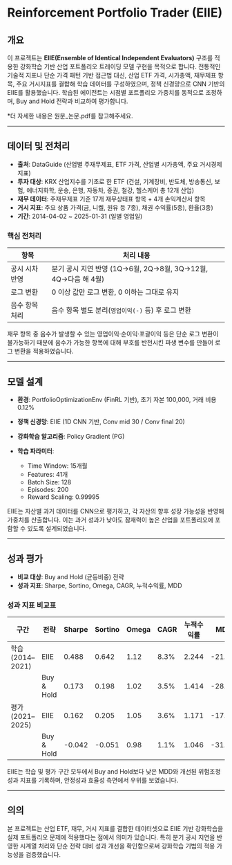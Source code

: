 # Reinforcement Portfolio Trader (EIIE)

## 개요

이 프로젝트는 **EIIE(Ensemble of Identical Independent Evaluators)** 구조를 적용한 강화학습 기반 산업 포트폴리오 트레이딩 모델 구현을 목적으로 합니다. 전통적인 기술적 지표나 단순 가격 패턴 기반 접근법 대신, 산업 ETF 가격, 시가총액, 재무제표 항목, 주요 거시지표를 결합해 학습 데이터를 구성하였으며, 정책 신경망으로 CNN 기반의 EIIE를 활용했습니다. 학습된 에이전트는 시점별 포트폴리오 가중치를 동적으로 조정하며, Buy and Hold 전략과 비교하여 평가합니다.

*더 자세한 내용은 원분_논문.pdf를 참고해주세요.

---

## 데이터 및 전처리

* **출처**: DataGuide (산업별 주재무제표, ETF 가격, 산업별 시가총액, 주요 거시경제 지표)
* **투자 대상**: KRX 산업지수를 기초로 한 ETF (건설, 기계장비, 반도체, 방송통신, 보험, 에너지화학, 운송, 은행, 자동차, 증권, 철강, 헬스케어 총 12개 산업)
* **재무 데이터**: 주재무제표 기준 17개 재무상태표 항목 + 4개 손익계산서 항목
* **거시 지표**: 주요 상품 가격(금, 니켈, 원유 등 7종), 채권 수익률(5종), 환율(3종)
* **기간**: 2014-04-02 ~ 2025-01-31 (일별 영업일)

### 핵심 전처리

| 항목       | 처리 내용                                          |
| -------- | ---------------------------------------------- |
| 공시 시차 반영 | 분기 공시 지연 반영 (1Q→6월, 2Q→8월, 3Q→12월, 4Q→다음 해 4월) |
| 로그 변환    | 0 이상 값만 로그 변환, 0 이하는 그대로 유지                    |
| 음수 항목 처리 | 음수 항목 별도 분리(`영업이익(-)` 등) 후 로그 변환               |

재무 항목 중 음수가 발생할 수 있는 영업이익·순이익·포괄이익 등은 단순 로그 변환이 불가능하기 때문에 음수가 가능한 항목에 대해 부호를 반전시킨 파생 변수를 만들어 로그 변환을 적용하였습니다.

---

## 모델 설계

* **환경**: PortfolioOptimizationEnv (FinRL 기반), 초기 자본 100,000, 거래 비용 0.12%
* **정책 신경망**: EIIE (1D CNN 기반, Conv mid 30 / Conv final 20)
* **강화학습 알고리즘**: Policy Gradient (PG)
* **학습 파라미터**:

  * Time Window: 15개월
  * Features: 41개
  * Batch Size: 128
  * Episodes: 200
  * Reward Scaling: 0.99995

EIIE는 자산별 과거 데이터를 CNN으로 평가하고, 각 자산의 향후 성장 가능성을 반영해 가중치를 산출합니다. 이는 과거 성과가 낮아도 잠재력이 높은 산업을 포트폴리오에 포함할 수 있도록 설계되었습니다.

---

## 성과 평가

* **비교 대상**: Buy and Hold (균등비중) 전략
* **성과 지표**: Sharpe, Sortino, Omega, CAGR, 누적수익률, MDD

### 성과 지표 비교표

| 구간             | 전략         | Sharpe | Sortino | Omega | CAGR | 누적수익률 | MDD    |
| -------------- | ---------- | ------ | ------- | ----- | ---- | ----- | ------ |
| 학습 (2014–2021) | EIIE       | 0.488  | 0.642   | 1.12  | 8.3% | 2.244 | -21.3% |
|                | Buy & Hold | 0.173  | 0.198   | 1.02  | 3.5% | 1.414 | -28.4% |
| 평가 (2021–2025) | EIIE       | 0.162  | 0.205   | 1.05  | 3.6% | 1.171 | -17.5% |
|                | Buy & Hold | -0.042 | -0.051  | 0.98  | 1.1% | 1.046 | -31.2% |

EIIE는 학습 및 평가 구간 모두에서 Buy and Hold보다 낮은 MDD와 개선된 위험조정 성과 지표를 기록하며, 안정성과 효율성 측면에서 우위를 보였습니다.

---

## 의의

본 프로젝트는 산업 ETF, 재무, 거시 지표를 결합한 데이터셋으로 EIIE 기반 강화학습을 실제 포트폴리오 문제에 적용했다는 점에서 의미가 있습니다. 특히 분기 공시 지연을 반영한 시계열 처리와 단순 전략 대비 성과 개선을 확인함으로써 강화학습 기법의 적용 가능성을 검증했습니다.
